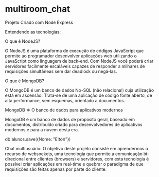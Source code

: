 # multiroom_chat
Projeto Criado com Node Express

Entendendo as tecnologias:

O que é NodeJS?

O NodeJS é uma plataforma de execução de códigos JavaScript que permite ao programador desenvolver aplicações web utilizando o JavaScript como linguagem de back-end. Com NodeJS você poderá criar servidores facilmente escaláveis capazes de responder a milhares de requisições simultâneas sem dar deadlock ou negá-las.

O que é MongoDB?

O MongoDB é um banco de dados No-SQL (não relacional) cuja utilização está em ascensão. Trata-se de uma aplicação de código fonte aberto, de alta performance, sem esquemas, orientado a documentos.

MongoDB => O banco de dados para aplicativos modernos

MongoDB é um banco de dados de propósito geral, baseado em documentos, distribuído criado para desenvolvedores de aplicativos modernos e para a nuvem desta era.

db.alunos.save({Nome: "Elton"})



Chat multiusuário: O objetivo deste projeto consiste em aprendermos o recurso de websockets, uma tecnologia que permite a comunicação bi-direcional entre clientes (browsers) e servidores, com esta tecnologia é possível criar aplicações em real-time e quebrar o paradigma de que requisições são feitas apenas por parte do cliente.


